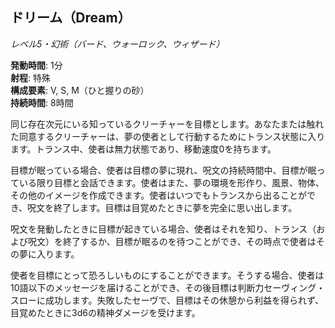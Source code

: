 ## ドリーム（Dream）
*レベル5・幻術（バード、ウォーロック、ウィザード）*

**発動時間**: 1分  
**射程**: 特殊  
**構成要素**: V, S, M（ひと握りの砂）  
**持続時間**: 8時間

同じ存在次元にいる知っているクリーチャーを目標とします。あなたまたは触れた同意するクリーチャーは、夢の使者として行動するためにトランス状態に入ります。トランス中、使者は無力状態であり、移動速度0を持ちます。

目標が眠っている場合、使者は目標の夢に現れ、呪文の持続時間中、目標が眠っている限り目標と会話できます。使者はまた、夢の環境を形作り、風景、物体、その他のイメージを作成できます。使者はいつでもトランスから出ることができ、呪文を終了します。目標は目覚めたときに夢を完全に思い出します。

呪文を発動したときに目標が起きている場合、使者はそれを知り、トランス（および呪文）を終了するか、目標が眠るのを待つことができ、その時点で使者はその夢に入ります。

使者を目標にとって恐ろしいものにすることができます。そうする場合、使者は10語以下のメッセージを届けることができ、その後目標は判断力セーヴィング・スローに成功します。失敗したセーヴで、目標はその休憩から利益を得られず、目覚めたときに3d6の精神ダメージを受けます。